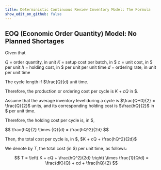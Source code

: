 ```yaml
---
title: Deterministic Continuous Review Inventory Model: The Formula
show_edit_on_github: false
---
```


## EOQ (Economic Order Quantity) Model: No Planned Shortages

Given that

$Q$ = order quantity, in unit
$K$ = setup cost per batch, in $
$c$ = unit cost, in $ per unit
$h$ = holding cost, in $ per unit per unit time
$d$ = ordering rate, in unit per unit time

The cycle length if $\frac{Q}{d} unit time.

Therefore, the production or ordering cost per cycle is $K + cQ$ in $.

Assume that the average inventory level during a cycle is $\frac{Q+0}{2} = \frac{Q}{2}$ units, and its corresponding holding cost is $\frac{hQ}{2}$ in $ per unit time.

Therefore, the holding cost per cycle is, in $,

$$
\frac{hQ}{2} \times \{Q}{d} = \frac{hQ^2}{2d}
$$

Then, the total cost per cycle is, in $, $K + cQ + \frac{hQ^2}{2d}$

We denote by $T$, the total cost (in $) per unit time, as follows:

$$
T = \left( K + cQ + \frac{hQ^2}{2d} \right) \times \frac{1}{Q/d}
= \frac{dK}{Q} + cd + \frac{hQ}{2}
$$

